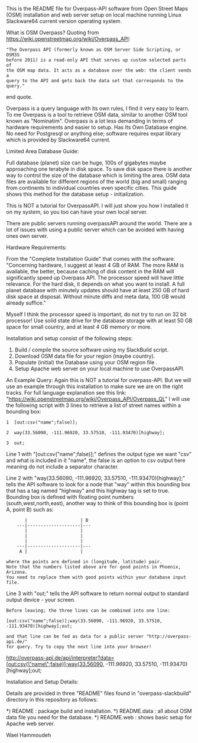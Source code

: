 This is the README file for Overpass-API software from Open Street Maps (OSM)
installation and web server setup on local machine running Linux Slackware64 
current version operating system.

What is OSM Overpass? 
  Quoting from https://wiki.openstreetmap.org/wiki/Overpass_API:
    
    "The Overpass API (formerly known as OSM Server Side Scripting, or OSM3S
    before 2011) is a read-only API that serves up custom selected parts of 
    the OSM map data. It acts as a database over the web: the client sends a 
    query to the API and gets back the data set that corresponds to the query."

end quote.

Overpass is a query language with its own rules, I find it very easy to learn.
To me Overpass is a tool to retrieve OSM data, similar to another OSM tool 
known as "Nominatim". Overpass is a lot less demanding in terms of hardware
requirements and easier to setup. Has Its Own Database engine. No need for 
Postgresql or anything else; software requires expat library which is provided
by Slackware64 current.

Limited Area Database Guide:

Full database (planet) size can be huge, 100s of gigabytes maybe approaching
one terabyte in disk space. To save disk space there is another way to control
the size of the database which is limiting the area. OSM data files are available
for different regions of the world (big and small) ranging from continents to
individual countries even specific cities. This guide shows this method for the
database setup - initialization.

This is NOT a tutorial for OverpassAPI. I will just show you how I installed it
on my system, so you too can have your own local server.

There are public servers running overpassAPI around the world. There are a lot
of issues with using a public server which can be avoided with having ones own
server.

Hardware Requirements: 

From the "Complete Installation Guide" that comes with the software:
 "Concerning hardware, I suggest at least 4 GB of RAM. The more RAM is available,
 the better, because caching of disk content in the RAM will significantly speed
 up Overpass API. The processor speed will have little relevance. For the hard 
 disk, it depends on what you want to install. A full planet database with 
 minutely updates should have at least 250 GB of hard disk space at disposal. 
 Without minute diffs and meta data, 100 GB would already suffice."
 
Myself I think the processor speed is important, do not try to run on 32 bit
processor! Use solid state drive for the database storage with at least 50 GB
space for small country, and at least 4 GB memory or more.

Installation and setup consist of the following steps:

1) Build / compile the source software using my SlackBuild script.
2) Download OSM data file for your region (maybe country).
3) Populate (initial) the Database using your OSM region file .
4) Setup Apache web server on your local machine to use OverpassAPI.

An Example Query:
   Again this is NOT a tutorial for overpass-API. But we will use an example
   through this installation to make sure we are on the right tracks. For
   full language explanation see this link:
       "https://wiki.openstreetmap.org/wiki/Overpass_API/Overpass_QL"
   I will use the following script with 3 lines to retrieve a list of street
   names within a bounding box:
   
    1  [out:csv("name";false)];
    
    2  way(33.56090, -111.96920, 33.57510, -111.93470)[highway];
    
    3  out;
    
    
   Line 1 with "[out:csv("name";false)];" defines the output type we want "csv"
   and what is included in it "name", the false is an option to csv output here
   meaning do not include a separator character.
   
   Line 2 with "way(33.56090, -111.96920, 33.57510, -111.93470)[highway];" tells
   the API software to look for a node that "way" within this bounding box that
   has a tag named "highway" and this highway tag is set to true.
   Bounding box is defined with floating point numbers (south,west,north,east),
   another way to think of this bounding box is (point A, point B) such as:
   
           |                    | B
        ---|--------------------|---
           |                    |
           |                    |
           |                    |
        ---|--------------------|---
         A |                    |
         
    where the points are defined in (longitude, latitude) pair.
    Note that the numbers listed above are for good points in Phoenix, Arizona.
    You need to replace them with good points within your database input file.
   
   Line 3 with "out;" tells the API software to return normal output to standard
   output device - your screen.
      
    Before leaving; the three lines can be combined into one line:
    
    [out:csv("name";false)];way(33.56090, -111.96920, 33.57510, -111.93470)[highway];out;
    
    and that line can be fed as data for a public server "http://overpass-api.de/"
    for query. Try to copy the next line into your browser!

http://overpass-api.de/api/interpreter?data=[out:csv(\"name\";false)];way(33.56090, -111.96920, 33.57510, -111.93470)[highway];out;

Installation and Setup Details:

Details are provided in three "README" files found in "overpass-slackbuild"
directory in this repository as follows:

 *) README : package build and installation.
 *) README.data : all about OSM data file you need for the database.
 *) README.web : shows basic setup for Apache web server.

Wael Hammoudeh
